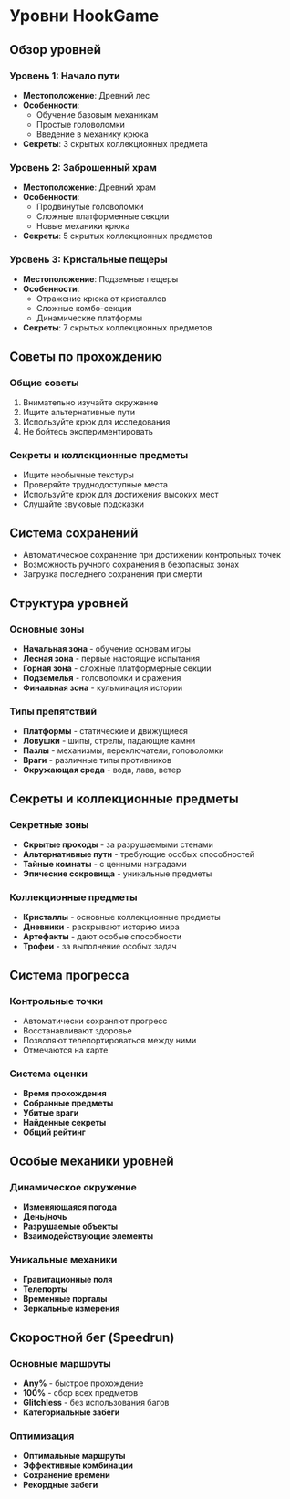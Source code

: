 # Уровни HookGame

## Обзор уровней

### Уровень 1: Начало пути
- **Местоположение**: Древний лес
- **Особенности**: 
  - Обучение базовым механикам
  - Простые головоломки
  - Введение в механику крюка
- **Секреты**: 3 скрытых коллекционных предмета

### Уровень 2: Заброшенный храм
- **Местоположение**: Древний храм
- **Особенности**:
  - Продвинутые головоломки
  - Сложные платформенные секции
  - Новые механики крюка
- **Секреты**: 5 скрытых коллекционных предметов

### Уровень 3: Кристальные пещеры
- **Местоположение**: Подземные пещеры
- **Особенности**:
  - Отражение крюка от кристаллов
  - Сложные комбо-секции
  - Динамические платформы
- **Секреты**: 7 скрытых коллекционных предметов

## Советы по прохождению

### Общие советы
1. Внимательно изучайте окружение
2. Ищите альтернативные пути
3. Используйте крюк для исследования
4. Не бойтесь экспериментировать

### Секреты и коллекционные предметы
- Ищите необычные текстуры
- Проверяйте труднодоступные места
- Используйте крюк для достижения высоких мест
- Слушайте звуковые подсказки

## Система сохранений
- Автоматическое сохранение при достижении контрольных точек
- Возможность ручного сохранения в безопасных зонах
- Загрузка последнего сохранения при смерти

## Структура уровней

### Основные зоны
- **Начальная зона** - обучение основам игры
- **Лесная зона** - первые настоящие испытания
- **Горная зона** - сложные платформерные секции
- **Подземелья** - головоломки и сражения
- **Финальная зона** - кульминация истории

### Типы препятствий
- **Платформы** - статические и движущиеся
- **Ловушки** - шипы, стрелы, падающие камни
- **Пазлы** - механизмы, переключатели, головоломки
- **Враги** - различные типы противников
- **Окружающая среда** - вода, лава, ветер

## Секреты и коллекционные предметы

### Секретные зоны
- **Скрытые проходы** - за разрушаемыми стенами
- **Альтернативные пути** - требующие особых способностей
- **Тайные комнаты** - с ценными наградами
- **Эпические сокровища** - уникальные предметы

### Коллекционные предметы
- **Кристаллы** - основные коллекционные предметы
- **Дневники** - раскрывают историю мира
- **Артефакты** - дают особые способности
- **Трофеи** - за выполнение особых задач

## Система прогресса

### Контрольные точки
- Автоматически сохраняют прогресс
- Восстанавливают здоровье
- Позволяют телепортироваться между ними
- Отмечаются на карте

### Система оценки
- **Время прохождения**
- **Собранные предметы**
- **Убитые враги**
- **Найденные секреты**
- **Общий рейтинг**

## Особые механики уровней

### Динамическое окружение
- **Изменяющаяся погода**
- **День/ночь**
- **Разрушаемые объекты**
- **Взаимодействующие элементы**

### Уникальные механики
- **Гравитационные поля**
- **Телепорты**
- **Временные порталы**
- **Зеркальные измерения**

## Скоростной бег (Speedrun)

### Основные маршруты
- **Any%** - быстрое прохождение
- **100%** - сбор всех предметов
- **Glitchless** - без использования багов
- **Категориальные забеги**

### Оптимизация
- **Оптимальные маршруты**
- **Эффективные комбинации**
- **Сохранение времени**
- **Рекордные забеги** 